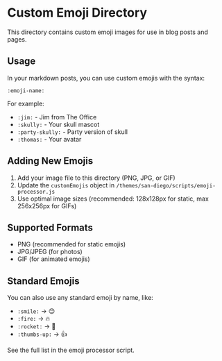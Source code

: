 # Custom Emoji Directory

This directory contains custom emoji images for use in blog posts and pages.

## Usage

In your markdown posts, you can use custom emojis with the syntax:
```
:emoji-name:
```

For example:
- `:jim:` - Jim from The Office
- `:skully:` - Your skull mascot
- `:party-skully:` - Party version of skull
- `:thomas:` - Your avatar

## Adding New Emojis

1. Add your image file to this directory (PNG, JPG, or GIF)
2. Update the `customEmojis` object in `/themes/san-diego/scripts/emoji-processor.js`
3. Use optimal image sizes (recommended: 128x128px for static, max 256x256px for GIFs)

## Supported Formats

- PNG (recommended for static emojis)
- JPG/JPEG (for photos)
- GIF (for animated emojis)

## Standard Emojis

You can also use any standard emoji by name, like:
- `:smile:` → 😊
- `:fire:` → 🔥
- `:rocket:` → 🚀
- `:thumbs-up:` → 👍

See the full list in the emoji processor script.